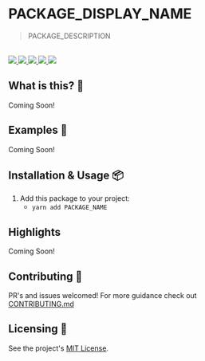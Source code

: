 # PACKAGE_DISPLAY_NAME

<blockquote>PACKAGE_DESCRIPTION</blockquote>

<br />

<a href="https://www.npmjs.com/package/PACKAGE_NAME">
  <img src="https://img.shields.io/npm/v/PACKAGE_NAME.svg">
</a>
<a href="https://github.com/tatethurston/PACKAGE_NAME/blob/master/LICENSE">
  <img src="https://img.shields.io/npm/l/PACKAGE_NAME.svg">
</a>
<a href="https://bundlephobia.com/result?p=PACKAGE_NAME">
  <img src="https://img.shields.io/bundlephobia/minzip/PACKAGE_NAME">
</a>
<a href="https://www.npmjs.com/package/PACKAGE_NAME">
  <img src="https://img.shields.io/npm/dy/PACKAGE_NAME.svg">
</a>
<a href="https://github.com/tatethurston/PACKAGE_NAME/actions/workflows/ci.yml">
  <img src="https://github.com/tatethurston/PACKAGE_NAME/actions/workflows/ci.yml/badge.svg">
</a>

## What is this? 🧐

Coming Soon!

## Examples 🚀

Coming Soon!

## Installation & Usage 📦

1. Add this package to your project:
   - `yarn add PACKAGE_NAME`

## Highlights

Coming Soon!

## Contributing 👫

PR's and issues welcomed! For more guidance check out [CONTRIBUTING.md](https://github.com/tatethurston/PACKAGE_NAME/blob/master/CONTRIBUTING.md)

## Licensing 📃

See the project's [MIT License](https://github.com/tatethurston/PACKAGE_NAME/blob/master/LICENSE).
